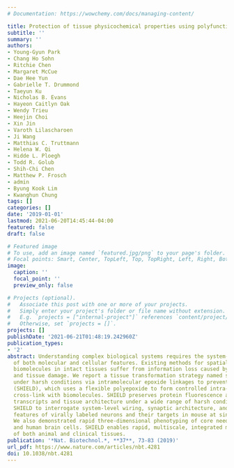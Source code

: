 ```yaml
---
# Documentation: https://wowchemy.com/docs/managing-content/

title: Protection of tissue physicochemical properties using polyfunctional crosslinkers
subtitle: ''
summary: ''
authors:
- Young-Gyun Park
- Chang Ho Sohn
- Ritchie Chen
- Margaret McCue
- Dae Hee Yun
- Gabrielle T. Drummond
- Taeyun Ku
- Nicholas B. Evans
- Hayeon Caitlyn Oak
- Wendy Trieu
- Heejin Choi
- Xin Jin
- Varoth Lilascharoen
- Ji Wang
- Matthias C. Truttmann
- Helena W. Qi
- Hidde L. Ploegh
- Todd R. Golub
- Shih-Chi Chen
- Matthew P. Frosch
- admin
- Byung Kook Lim
- Kwanghun Chung
tags: []
categories: []
date: '2019-01-01'
lastmod: 2021-06-20T14:45:44-04:00
featured: false
draft: false

# Featured image
# To use, add an image named `featured.jpg/png` to your page's folder.
# Focal points: Smart, Center, TopLeft, Top, TopRight, Left, Right, BottomLeft, Bottom, BottomRight.
image:
  caption: ''
  focal_point: ''
  preview_only: false

# Projects (optional).
#   Associate this post with one or more of your projects.
#   Simply enter your project's folder or file name without extension.
#   E.g. `projects = ["internal-project"]` references `content/project/deep-learning/index.md`.
#   Otherwise, set `projects = []`.
projects: []
publishDate: '2021-06-21T01:48:19.242960Z'
publication_types:
- '2'
abstract: Understanding complex biological systems requires the system-wide characterization
  of both molecular and cellular features. Existing methods for spatial mapping of
  biomolecules in intact tissues suffer from information loss caused by degradation
  and tissue damage. We report a tissue transformation strategy named stabilization
  under harsh conditions via intramolecular epoxide linkages to prevent degradation
  (SHIELD), which uses a flexible polyepoxide to form controlled intra- and intermolecular
  cross-link with biomolecules. SHIELD preserves protein fluorescence and antigenicity,
  transcripts and tissue architecture under a wide range of harsh conditions. We applied
  SHIELD to interrogate system-level wiring, synaptic architecture, and molecular
  features of virally labeled neurons and their targets in mouse at single-cell resolution.
  We also demonstrated rapid three-dimensional phenotyping of core needle biopsies
  and human brain cells. SHIELD enables rapid, multiscale, integrated molecular phenotyping
  of both animal and clinical tissues.
publication: '*Nat. Biotechnol.*, **37**, 73-83 (2019)'
url_pdf: https://www.nature.com/articles/nbt.4281
doi: 10.1038/nbt.4281
---
```

